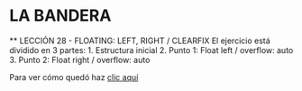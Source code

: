 # LA BANDERA
** LECCIÓN 28 - FLOATING: LEFT, RIGHT / CLEARFIX
  El ejercicio está dividido en 3 partes:
    1. Estructura inicial
    2. Punto 1: Float left / overflow: auto
    3. Punto 2: Float right / overflow: auto
    
  Para ver cómo quedó haz [clic aquí](https://fiorellacr24.github.io/LaBandera/)
